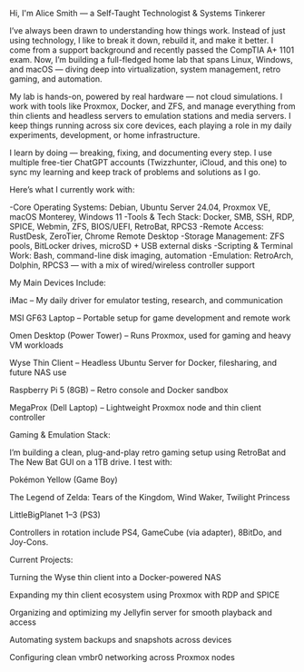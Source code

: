 Hi, I'm Alice Smith — a Self-Taught Technologist & Systems Tinkerer

  I’ve always been drawn to understanding how things work. Instead of just using technology, I like to break it down, rebuild it, and make it better. I come from a support background and recently passed the CompTIA A+ 1101 exam. Now, I’m building a full-fledged home lab that spans Linux, Windows, and macOS — diving deep into virtualization, system management, retro gaming, and automation.

  My lab is hands-on, powered by real hardware — not cloud simulations. I work with tools like Proxmox, Docker, and ZFS, and manage everything from thin clients and headless servers to emulation stations and media servers. I keep things running across six core devices, each playing a role in my daily experiments, development, or home infrastructure.

  I learn by doing — breaking, fixing, and documenting every step. I use multiple free-tier ChatGPT accounts (Twizzhunter, iCloud, and this one) to sync my learning and keep track of problems and solutions as I go.

   Here’s what I currently work with:

-Core Operating Systems: Debian, Ubuntu Server 24.04, Proxmox VE, macOS Monterey, Windows 11
-Tools & Tech Stack: Docker, SMB, SSH, RDP, SPICE, Webmin, ZFS, BIOS/UEFI, RetroBat, RPCS3
-Remote Access: RustDesk, ZeroTier, Chrome Remote Desktop
-Storage Management: ZFS pools, BitLocker drives, microSD + USB external disks
-Scripting & Terminal Work: Bash, command-line disk imaging, automation
-Emulation: RetroArch, Dolphin, RPCS3 — with a mix of wired/wireless controller support

My Main Devices Include:

  iMac – My daily driver for emulator testing, research, and communication

  MSI GF63 Laptop – Portable setup for game development and remote work

  Omen Desktop (Power Tower) – Runs Proxmox, used for gaming and heavy VM workloads

  Wyse Thin Client – Headless Ubuntu Server for Docker, filesharing, and future NAS use

  Raspberry Pi 5 (8GB) – Retro console and Docker sandbox

  MegaProx (Dell Laptop) – Lightweight Proxmox node and thin client controller

Gaming & Emulation Stack:

  I’m building a clean, plug-and-play retro gaming setup using RetroBat and The New Bat GUI on a 1TB drive. I test with:

  Pokémon Yellow (Game Boy)

  The Legend of Zelda: Tears of the Kingdom, Wind Waker, Twilight Princess

  LittleBigPlanet 1–3 (PS3)

Controllers in rotation include PS4, GameCube (via adapter), 8BitDo, and Joy-Cons.

Current Projects:

  Turning the Wyse thin client into a Docker-powered NAS

  Expanding my thin client ecosystem using Proxmox with RDP and SPICE

  Organizing and optimizing my Jellyfin server for smooth playback and access

  Automating system backups and snapshots across devices

  Configuring clean vmbr0 networking across Proxmox nodes
